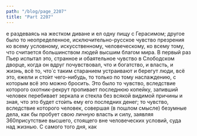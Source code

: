 ```yaml
---
path: "/blog/page_2207"
title: "Part 2207"
---
```


е раздеваясь на жестком диване и ел одну пищу с Герасимом; другое было то неопределенное, исключительно-русское чувство презрения ко всему условному, искусственному, человеческому, ко всему тому, что считается большинством людей высшим благом мира. В первый раз Пьер испытал это, странное и обаятельное чувство в Слободском дворце, когда он вдруг почувствовал, что и богатство, и власть, и жизнь, всё то, что̀ с таким старанием устраивают и берегут люди, всё это, ежели и сто̀ит чего-нибудь, то только по тому наслаждению, с которым всё это можно бросить.
Это было то чувство, вследствие которого охотник-рекрут пропивает последнюю копейку, запивший человек перебивает зеркала и стекла без всякой видимой причины и зная, что это будет сто̀ить ему его последних денег; то чувство, вследствие которого человек, совершая (в пошлом смысле) безумные дела, как бы пробует свою личную власть и силу, заявляя 360присутствие высшего, стоящего вне человеческих условий, суда над жизнью.
С самого того дня, как 
